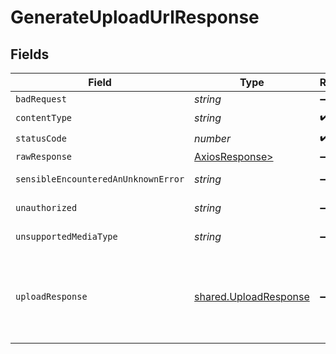 # GenerateUploadUrlResponse


## Fields

| Field                                                              | Type                                                               | Required                                                           | Description                                                        |
| ------------------------------------------------------------------ | ------------------------------------------------------------------ | ------------------------------------------------------------------ | ------------------------------------------------------------------ |
| `badRequest`                                                       | *string*                                                           | :heavy_minus_sign:                                                 | Bad Request                                                        |
| `contentType`                                                      | *string*                                                           | :heavy_check_mark:                                                 | N/A                                                                |
| `statusCode`                                                       | *number*                                                           | :heavy_check_mark:                                                 | N/A                                                                |
| `rawResponse`                                                      | [AxiosResponse>](https://axios-http.com/docs/res_schema)           | :heavy_minus_sign:                                                 | N/A                                                                |
| `sensibleEncounteredAnUnknownError`                                | *string*                                                           | :heavy_minus_sign:                                                 | Internal Server Error                                              |
| `unauthorized`                                                     | *string*                                                           | :heavy_minus_sign:                                                 | Not authorized                                                     |
| `unsupportedMediaType`                                             | *string*                                                           | :heavy_minus_sign:                                                 | Unsupported Media Type                                             |
| `uploadResponse`                                                   | [shared.UploadResponse](../../models/shared/uploadresponse.md)     | :heavy_minus_sign:                                                 | Returns the upload_url at which to PUT the document for extraction |